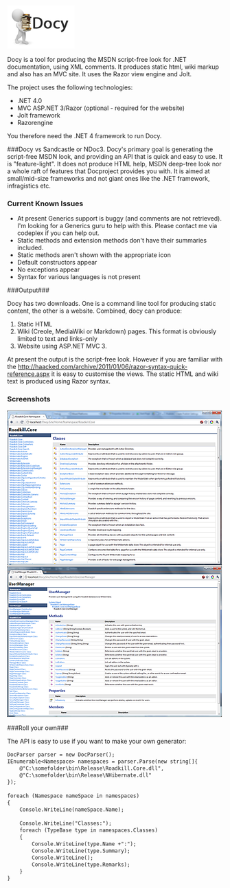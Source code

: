 ![](https://github.com/yetanotherchris/Docy/blob/master/logo.png)

Docy is a tool for producing the MSDN script-free look for .NET documentation, using XML comments. It produces static html, wiki markup and also has an MVC site. It uses the Razor view engine and Jolt.

The project uses the following technologies:
* .NET 4.0
* MVC ASP.NET 3/Razor (optional - required for the website)
* Jolt framework
* Razorengine

You therefore need the .NET 4 framework to run Docy. 

###Docy vs Sandcastle or NDoc3. 
Docy's primary goal is generating the script-free MSDN look, and providing an API that is quick and easy to use. It is "feature-light".
It does not produce HTML help, MSDN deep-tree look nor a whole raft of features that Docproject provides you with. 
It is aimed at small/mid-size frameworks and not giant ones like the .NET framework, infragistics etc.

### Current Known Issues
* At present Generics support is buggy (and comments are not retrieved). I'm looking for a Generics guru to help with this. Please contact me via codeplex if you can help out.
* Static methods and extension methods don't have their summaries included.
* Static methods aren't shown with the appropriate icon
* Default constructors appear
* No exceptions appear
* Syntax for various languages is not present

###Output###

Docy has two downloads. One is a command line tool for producing static content, the other is a website. Combined, docy can produce:

1. Static HTML
2. Wiki (Creole, MediaWiki or Markdown) pages. This format is obviously limited to text and links-only
3. Website using ASP.NET MVC 3.

At present the output is the script-free look. However if you are familiar with the http://haacked.com/archive/2011/01/06/razor-syntax-quick-reference.aspx it is easy to customise the views. The static HTML and wiki text is produced using Razor syntax.

### Screenshots

![](https://github.com/yetanotherchris/Docy/blob/master/screenshot1.png)
![](https://github.com/yetanotherchris/Docy/blob/master/screenshot2.png)

###Roll your own###

The API is easy to use if you want to make your own generator:

    DocParser parser = new DocParser();
    IEnumerable<Namespace> namespaces = parser.Parse(new string[]{
    	@"C:\somefolder\bin\Release\Roadkill.Core.dll",
    	@"C:\somefolder\bin\Release\NHibernate.dll"
    });
    
    foreach (Namespace nameSpace in namespaces)
    {
    	Console.WriteLine(nameSpace.Name);
    	
    	Console.WriteLine("Classes:");
    	foreach (TypeBase type in namespaces.Classes)
    	{
    		Console.WriteLine(type.Name +":");
    		Console.WriteLine(type.Summary);
    		Console.WriteLine();
    		Console.WriteLine(type.Remarks);
    	}
    }

